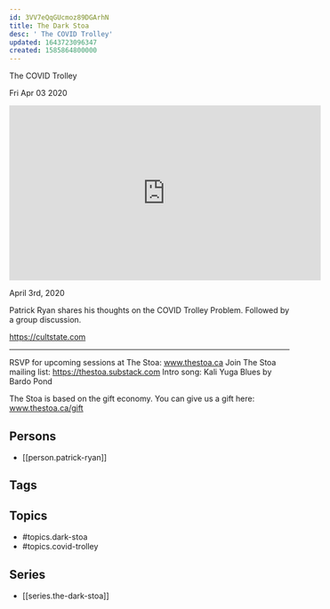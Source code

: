 ```yaml
---
id: 3VV7eQqGUcmoz89DGArhN
title: The Dark Stoa
desc: ' The COVID Trolley'
updated: 1643723096347
created: 1585864800000
---
```



 The COVID Trolley

Fri Apr 03 2020

<iframe width="560" height="315" src="https://www.youtube.com/embed/NnYgeV2qgTA" title="The Dark Stoa: The COVID Trolley w/ Patrick Ryan" frameborder="0" allow="accelerometer; autoplay; clipboard-write; encrypted-media; gyroscope; picture-in-picture" allowfullscreen ></iframe>

April 3rd, 2020

Patrick Ryan shares his thoughts on the COVID Trolley Problem. Followed by a group discussion.

https://cultstate.com

***

RSVP for upcoming sessions at The Stoa: www.thestoa.ca
Join The Stoa mailing list: https://thestoa.substack.com
Intro song: Kali Yuga Blues by Bardo Pond

The Stoa is based on the gift economy. You can give us a gift here: www.thestoa.ca/gift

## Persons

- [[person.patrick-ryan]]

## Tags



## Topics

- #topics.dark-stoa
- #topics.covid-trolley

## Series

- [[series.the-dark-stoa]]

